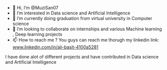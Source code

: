 - 👋 Hi, I’m @MuziSan07
- 👀 I’m interested in Data science and Artificial Intelligence
- 🌱 I’m currently doing graduation from virtual university in Computer science
- 💞️ I’m looking to collaborate on internships and various Machine learning , Deep learning projects
- 📫 How to reach me ? You guys can reach me thorugh my linkedin link: www.linkedin.com/in/ali-basit-4100a5281

I have done alot of different projects and have contributed in Data science and Artificial Intelligence
